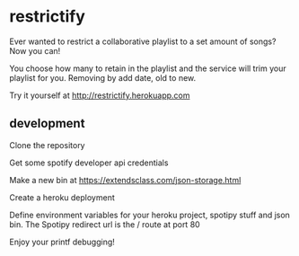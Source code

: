 # restrictify

Ever wanted to restrict a collaborative playlist to a set amount of songs? Now you can!

You choose how many to retain in the playlist and the service will trim your playlist for you. Removing by add date, old to new.

Try it yourself at http://restrictify.herokuapp.com

## development

Clone the repository

Get some spotify developer api credentials

Make a new bin at https://extendsclass.com/json-storage.html

Create a heroku deployment

Define environment variables for your heroku project, spotipy stuff and json bin. The Spotipy redirect url is the / route at port 80

Enjoy your printf debugging!
